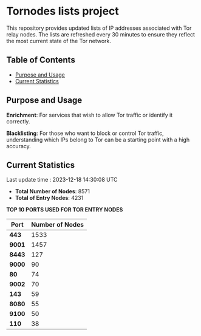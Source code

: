 # Tornodes lists project

This repository provides updated lists of IP addresses associated with Tor relay nodes. The lists are refreshed every 30 minutes to ensure they reflect the most current state of the Tor network.

## Table of Contents

- [Purpose and Usage](#purpose-and-usage)
- [Current Statistics](#current-statistics)


## Purpose and Usage

**Enrichment**: For services that wish to allow Tor traffic or identify it correctly.

**Blacklisting**: For those who want to block or control Tor traffic, understanding which IPs belong to Tor can be a starting point with a high accuracy.

## Current Statistics

Last update time : 2023-12-18 14:30:08 UTC

- **Total Number of Nodes**: 8571
- **Total of Entry Nodes**: 4231

**TOP 10 PORTS USED FOR TOR ENTRY NODES**

| **Port** | **Number of Nodes** |
|------|-----------------|
| **443**   | 1533  |
| **9001**   | 1457  |
| **8443**   | 127  |
| **9000**   | 90  |
| **80**   | 74  |
| **9002**   | 70  |
| **143**   | 59  |
| **8080**   | 55  |
| **9100**   | 50  |
| **110**   | 38  |

